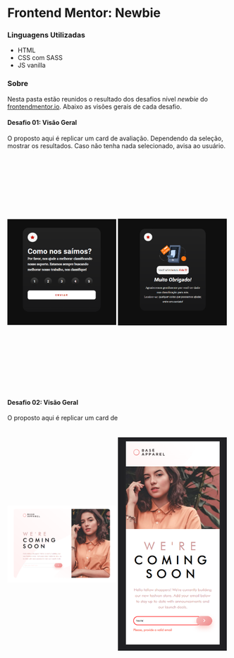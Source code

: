 
<style>
    picture{
    display: flex;
    }

    img{
    width: 49%;
    height: 500px;
    object-fit: contain;
}
</style>

<!-- Sobre o que é? -->
# Frontend Mentor: Newbie

<!-- Linguagens Utilizadas -->
###  Linguagens Utilizadas

- HTML
- CSS com SASS
- JS vanilla

### Sobre

Nesta pasta estão reunidos o resultado dos desafios nível <em>newbie</em> do [frontendmentor.io](https://www.frontendmentor.io/challenges). Abaixo as visões gerais de cada desafio.

#### Desafio 01: Visão Geral 
O proposto aqui é replicar um card de avaliação. Dependendo da seleção, mostrar os resultados. Caso não tenha nada selecionado, avisa ao usuário.

<picture>

![](../readmesimages/1-1newbie.png)
![](../readmesimages/1-2newbie.png)

</picture>

#### Desafio 02: Visão Geral
O proposto aqui é replicar um card de

<picture>

![](../readmesimages/2-1newbie.png)
![](../readmesimages/2-2newbie.png)

</picture>